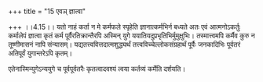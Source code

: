 +++
title = "15 एवञ् ज्ञात्वा"

+++
।।4.15।। यतो नाहं कर्ता न मे कर्मफले स्पृहेति ज्ञानात्कर्मभिर्न बध्यते
अतः एवं आत्मनोऽकर्तुः कर्मालेपं ज्ञात्वा कृतं कर्म पूर्वैरतिक्रान्तैरपि
अस्मिन् युगे ययातियदुप्रभृतिभिर्मुमुक्षुभिः। तस्मात्त्वमपि कर्मैव कुरु न
तूष्णीमासनं नापि संन्यासम्। यद्यतत्त्ववित्तदात्मशुद्ध्यर्थं
तत्त्वविच्चेल्लोकसंग्रहार्थं पूर्वैः जनकादिभिः पूर्वतरं अतिपूर्वं
युगान्तरेऽपि कृतम्।  
  
एतेनास्मिन्युगेऽन्ययुगे च पूर्वपूर्वतरैः कृतत्वादवश्यं त्वया कर्तव्यं
कर्मेति दर्शयति।
